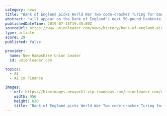```yaml
---
category: news
title: "Bank of England picks World War Two code-cracker Turing for banknotes"
abstract: "will appear on the Bank of England's next 50-pound banknote, the BoE said on Monday. \"As the father of computer science and artificial intelligence, as well as war hero, Alan Turing's contributions were far-ranging and path-breaking,\" BoE Governor Mark ..."
publishedDateTime: 2019-07-15T19:45:00Z
sourceUrl: https://www.unionleader.com/news/history/bank-of-england-picks-world-war-two-code-cracker-turing/article_b439dde7-9c0f-53e8-8d86-9fbc96b45c8b.html
type: article
score: 29
published: false

provider:
  name: New Hampshire Union Leader
  id: unionleader.com

topics:
  - AI
  - AI in Finance

images:
  - url: https://bloximages.newyork1.vip.townnews.com/unionleader.com/content/tncms/assets/v3/editorial/9/94/994e83f9-d3a2-5085-ae29-319183ef9076/5d2cd3868e24c.image.jpg?resize=956%2C630
    width: 956
    height: 630
    title: "Bank of England picks World War Two code-cracker Turing for banknotes"
---
```

